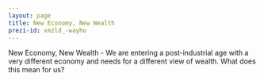 ```yaml
---
layout: page
title: New Economy, New Wealth
prezi-id: xmzld_-wayho
---
```

New Economy, New Wealth - We are entering a post-industrial age with a very different economy and needs for a different view of wealth. What does this mean for us?
